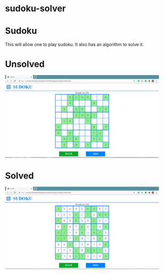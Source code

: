 # sudoku-solver
# Sudoku

This will allow one to play sudoku.
It also has an algorithm to solve it.

# Unsolved
![alt text](https://github.com/shubham134/sudoku-solver/blob/master/sudoku-screenshot-unsolved.PNG)

# Solved
![alt text](https://github.com/shubham134/sudoku-solver/blob/master/sudoku-screenshot-solved.PNG)
